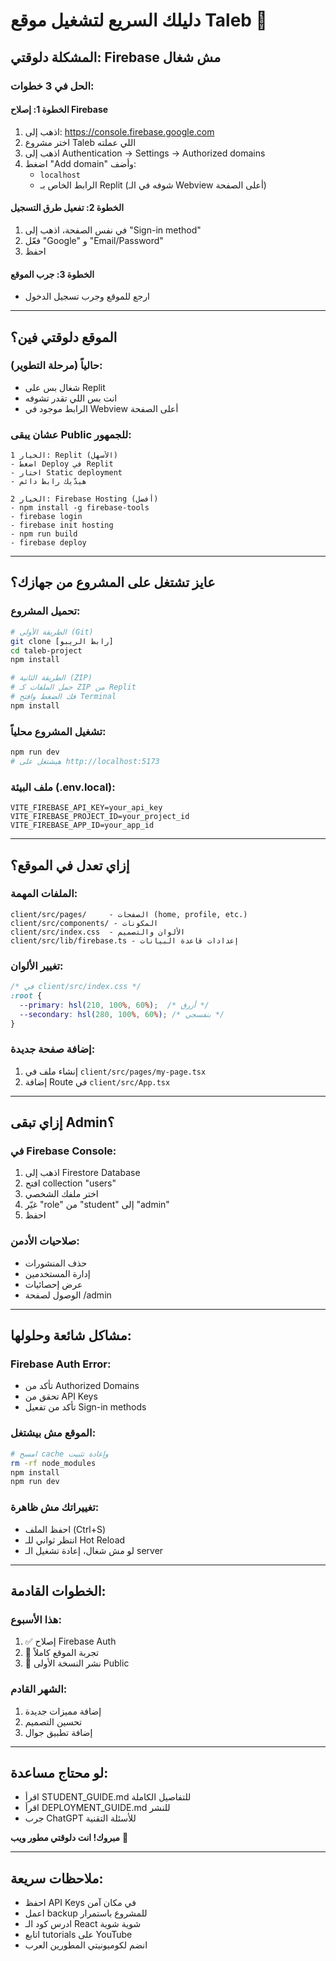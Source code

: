 # دليلك السريع لتشغيل موقع Taleb 🚀

## المشكلة دلوقتي: Firebase مش شغال

### الحل في 3 خطوات:

#### الخطوة 1: إصلاح Firebase
1. اذهب إلى: https://console.firebase.google.com
2. اختر مشروع Taleb اللي عملته
3. اذهب إلى Authentication → Settings → Authorized domains
4. اضغط "Add domain" وأضف:
   - `localhost`
   - الرابط الخاص بـ Replit (شوفه في الـ Webview أعلى الصفحة)

#### الخطوة 2: تفعيل طرق التسجيل
1. في نفس الصفحة، اذهب إلى "Sign-in method"
2. فعّل "Google" و "Email/Password"
3. احفظ

#### الخطوة 3: جرب الموقع
- ارجع للموقع وجرب تسجيل الدخول

---

## الموقع دلوقتي فين؟

### حالياً (مرحلة التطوير):
- شغال بس على Replit 
- انت بس اللي تقدر تشوفه
- الرابط موجود في Webview أعلى الصفحة

### عشان يبقى Public للجمهور:
```
الخيار 1: Replit (الأسهل)
- اضغط Deploy في Replit
- اختار Static deployment 
- هيدّيك رابط دائم

الخيار 2: Firebase Hosting (أفضل)
- npm install -g firebase-tools
- firebase login
- firebase init hosting
- npm run build
- firebase deploy
```

---

## عايز تشتغل على المشروع من جهازك؟

### تحميل المشروع:
```bash
# الطريقة الأولى (Git)
git clone [رابط الريبو]
cd taleb-project
npm install

# الطريقة الثانية (ZIP)
# حمل الملفات كـ ZIP من Replit
# فك الضغط وافتح Terminal
npm install
```

### تشغيل المشروع محلياً:
```bash
npm run dev
# هيشتغل على http://localhost:5173
```

### ملف البيئة (.env.local):
```
VITE_FIREBASE_API_KEY=your_api_key
VITE_FIREBASE_PROJECT_ID=your_project_id  
VITE_FIREBASE_APP_ID=your_app_id
```

---

## إزاي تعدل في الموقع؟

### الملفات المهمة:
```
client/src/pages/     - الصفحات (home, profile, etc.)
client/src/components/ - المكونات
client/src/index.css  - الألوان والتصميم
client/src/lib/firebase.ts - إعدادات قاعدة البيانات
```

### تغيير الألوان:
```css
/* في client/src/index.css */
:root {
  --primary: hsl(210, 100%, 60%);  /* أزرق */
  --secondary: hsl(280, 100%, 60%); /* بنفسجي */
}
```

### إضافة صفحة جديدة:
1. إنشاء ملف في `client/src/pages/my-page.tsx`
2. إضافة Route في `client/src/App.tsx`

---

## إزاي تبقى Admin؟

### في Firebase Console:
1. اذهب إلى Firestore Database
2. افتح collection "users"
3. اختر ملفك الشخصي
4. غيّر "role" من "student" إلى "admin"
5. احفظ

### صلاحيات الأدمن:
- حذف المنشورات
- إدارة المستخدمين  
- عرض إحصائيات
- الوصول لصفحة /admin

---

## مشاكل شائعة وحلولها:

### Firebase Auth Error:
- تأكد من Authorized Domains
- تحقق من API Keys
- تأكد من تفعيل Sign-in methods

### الموقع مش بيشتغل:
```bash
# امسح cache وإعادة تثبيت
rm -rf node_modules
npm install
npm run dev
```

### تغييراتك مش ظاهرة:
- احفظ الملف (Ctrl+S)
- انتظر ثواني للـ Hot Reload
- لو مش شغال، إعادة تشغيل الـ server

---

## الخطوات القادمة:

### هذا الأسبوع:
1. ✅ إصلاح Firebase Auth
2. 🔄 تجربة الموقع كاملاً
3. 📱 نشر النسخة الأولى Public

### الشهر القادم:
1. إضافة مميزات جديدة
2. تحسين التصميم
3. إضافة تطبيق جوال

---

## لو محتاج مساعدة:
- اقرأ STUDENT_GUIDE.md للتفاصيل الكاملة
- اقرأ DEPLOYMENT_GUIDE.md للنشر
- جرب ChatGPT للأسئلة التقنية

**مبروك! انت دلوقتي مطور ويب** 🎉

---

## ملاحظات سريعة:
- احفظ API Keys في مكان آمن
- اعمل backup للمشروع باستمرار  
- ادرس كود الـ React شوية شوية
- اتابع tutorials على YouTube
- انضم لكوميونيتي المطورين العرب